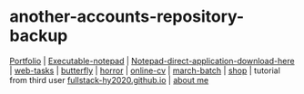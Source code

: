 # another-accounts-repository-backup

 [Portfolio](https://archana4290.github.io/portfolio/) |
 [Executable-notepad](https://github.com/Arcarch4/executable-notepad) |
 [Notepad-direct-application-download-here](https://github.com/Arcarch4/executable-notepad/releases/download/v1/main.exe) |
 [web-tasks](https://arcarch.github.io/webtasks.github.io/) |
 [butterfly](https://arcarch4.github.io/Butterfly/) |
 [horror](https://arcarch4.github.io/horror/) |
 [online-cv]( https://arcarch4.github.io/ONLINE-CV/) |
 [march-batch](https://arcarch4.github.io/march-batch/) |
 [shop](https://arcarch4.github.io/SHop/) |
 tutorial from third user [fullstack-hy2020.github.io](https://arcarch4.github.io/fullstack-hy2020.github.io/) |
 [about me](https://github.com/Arcarch4/JOB1)
 
 
 
 
 
 
 
